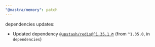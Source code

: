 ```yaml
---
"@mastra/memory": patch
---
```

dependencies updates:
  - Updated dependency [`@upstash/redis@^1.35.1` ↗︎](https://www.npmjs.com/package/@upstash/redis/v/1.35.1) (from `^1.35.0`, in `dependencies`)
